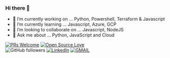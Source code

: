 ### Hi there 👋

- 🔭 I’m currently working on ... Python, Powershell, Terraform & Javascript
- 🌱 I’m currently learning ... Javascript, Azure, GCP
- 👯 I’m looking to collaborate on ... Javascript, NodeJS
- 💬 Ask me about ... Python, JavaScript and Cloud 

[![PRs Welcome](https://img.shields.io/badge/PRs-welcome-brightgreen.svg?style=flat&logo=github)](https://github.com/SKAUL05)  [![Open Source Love](https://badges.frapsoft.com/os/v2/open-source.svg?v=104)](https://github.com/SKAUL05) <br>
  ![GitHub followers](https://img.shields.io/github/followers/SKAUL05?style=social) [![LinkedIn](https://img.shields.io/static/v1.svg?label=connect&message=@skaul05&color=success&logo=linkedin&style=flat&logoColor=white&colorA=blue)](https://www.linkedin.com/in/skaul05/) [![GMAIL](https://img.shields.io/static/v1.svg?label=send&message=kaul.sarath@gmail.com&color=red&logo=gmail&style=social)](mailto:kaul.sarath@gmail.com?subject=Hello)

<!--
**SKAUL05/SKAUL05** is a ✨ _special_ ✨ repository because its `README.md` (this file) appears on your GitHub profile.

Here are some ideas to get you started:

- 🔭 I’m currently working on ...
- 🌱 I’m currently learning ...
- 👯 I’m looking to collaborate on ...
- 🤔 I’m looking for help with ...
- 💬 Ask me about ...
- 📫 How to reach me: ...
- 😄 Pronouns: ...
- ⚡ Fun fact: ...
-->
